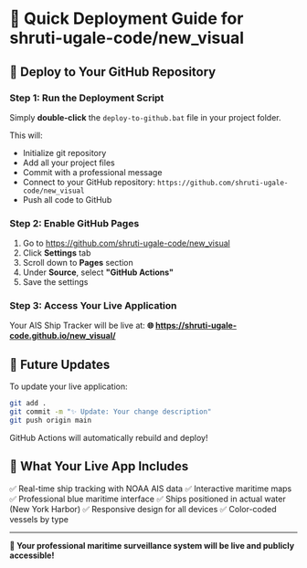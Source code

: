 # 🚢 Quick Deployment Guide for shruti-ugale-code/new_visual

## 🚀 Deploy to Your GitHub Repository

### Step 1: Run the Deployment Script
Simply **double-click** the `deploy-to-github.bat` file in your project folder.

This will:
- Initialize git repository
- Add all your project files
- Commit with a professional message
- Connect to your GitHub repository: `https://github.com/shruti-ugale-code/new_visual`
- Push all code to GitHub

### Step 2: Enable GitHub Pages
1. Go to https://github.com/shruti-ugale-code/new_visual
2. Click **Settings** tab
3. Scroll down to **Pages** section
4. Under **Source**, select **"GitHub Actions"**
5. Save the settings

### Step 3: Access Your Live Application
Your AIS Ship Tracker will be live at:
**🌐 https://shruti-ugale-code.github.io/new_visual/**

## 🔄 Future Updates
To update your live application:
```bash
git add .
git commit -m "✨ Update: Your change description"
git push origin main
```

GitHub Actions will automatically rebuild and deploy!

## 🌟 What Your Live App Includes
✅ Real-time ship tracking with NOAA AIS data
✅ Interactive maritime maps
✅ Professional blue maritime interface
✅ Ships positioned in actual water (New York Harbor)
✅ Responsive design for all devices
✅ Color-coded vessels by type

---
**🎉 Your professional maritime surveillance system will be live and publicly accessible!**
